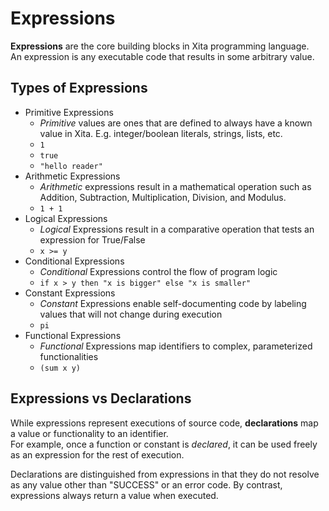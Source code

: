 
#  Expressions

**Expressions** are the core building blocks in Xita programming language.  
An expression is any executable code that results in some arbitrary value.


##  Types of Expressions

*  Primitive Expressions
   * _Primitive_ values are ones that are defined to always have a known value in Xita.  E.g. integer/boolean literals, strings, lists, etc.
   * ` 1 `
   * ` true `
   * ` "hello reader" `
*  Arithmetic Expressions
   * _Arithmetic_ expressions result in a mathematical operation such as Addition, Subtraction, Multiplication, Division, and Modulus.
   * ` 1 + 1 `
*  Logical Expressions
   * _Logical_ Expressions result in a comparative operation that tests an expression for True/False
   * ` x >= y `
*  Conditional Expressions
   * _Conditional_ Expressions control the flow of program logic
   * ` if x > y then "x is bigger" else "x is smaller" `
*  Constant Expressions
   * _Constant_ Expressions enable self-documenting code by labeling values that will not change during execution
   * ` pi `
*  Functional Expressions
   * _Functional_ Expressions map identifiers to complex, parameterized functionalities
   * ` (sum x y) `


##  Expressions vs Declarations

While expressions represent executions of source code, **declarations** map a value or functionality to an identifier.  
For example, once a function or constant is _declared_, it can be used freely as an expression for the rest of execution.  

Declarations are distinguished from expressions in that they do not resolve as any value other than "SUCCESS" or an error code.  By contrast, expressions always return a value when executed.  

